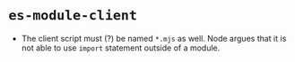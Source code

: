 # `es-module-client`

* The client script must (?) be named `*.mjs` as well. Node argues that it is not able to use `import` statement outside
  of a module.
